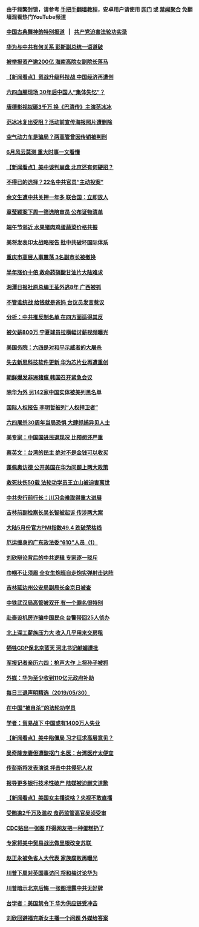 #### 由于频繁封锁，请参考 [手把手翻墙教程](https://github.com/gfw-breaker/guides/wiki/)，安卓用户请使用 [网门](https://github.com/gfw-breaker/bn-android/blob/master/ogate.md?t=06010037) 或 [禁闻聚合](https://github.com/gfw-breaker/bn-android) 免翻墙观看热门YouTube频道 

#### [中国古典舞神韵特别报道](https://github.com/gfw-breaker/mh-news/blob/master/shenyun.md?t=06010037) &nbsp;&nbsp;|&nbsp;&nbsp; [共产党迫害法轮功实录](https://github.com/gfw-breaker/mh-news/blob/master/README.md?t=06010037)  

#### [华为与中共有何关系 彭斯副总统一语道破](../pages/nsc413/n11293250.md?t=06010037) 

#### [被举报资产逾200亿 海南高院女副院长落马](../pages/nsc413/n11293259.md?t=06010037) 

#### [【新闻看点】贸战升级科技战 中国经济再遭创](../pages/nsc413/n11292811.md?t=06010037) 

#### [六四血腥现场 30年后中国人“集体失忆”？](../pages/nsc413/n11293175.md?t=06010037) 

#### [唐德影视拟砸3千万 换《巴清传》主演范冰冰](../pages/nsc413/n11293132.md?t=06010037) 

#### [范冰冰复出受阻？活动前宣传海报照片遭删除](../pages/nsc413/n11292578.md?t=06010037) 

#### [空气动力车是骗局？两高管曾因传销被判刑](../pages/nsc413/n11293183.md?t=06010037) 

#### [6月风云莫测 重大时事一文看懂](../pages/nsc413/n11292711.md?t=06010037) 

#### [【新闻看点】美中谈判崩盘 北京还有何硬招？](../pages/nsc413/n11292810.md?t=06010037) 

#### [不得已的选择？22名中共官员“主动投案”](../pages/nsc413/n11292960.md?t=06010037) 

#### [余文生遭中共关押一年多 联合国：立即放人](../pages/nsc413/n11293000.md?t=06010037) 

#### [章莹颖案下周一筛选陪审员 公布证物清单](../pages/nsc413/n11292884.md?t=06010037) 

#### [端午节邻近 水果猪肉鸡蛋蔬菜价格共振](../pages/nsc413/n11292961.md?t=06010037) 

#### [美将发表印太战略报告 批中共破坏国际体系](../pages/nsc413/n11292652.md?t=06010037) 

#### [重庆市高层人事震荡 3名副市长被撤换](../pages/nsc413/n11292806.md?t=06010037) 

#### [半年涨价十倍 救命药硝酸甘油片大陆难求](../pages/nsc413/n11292352.md?t=06010037) 

#### [湘潭日报社原总编王荃外逃8年 广西被抓](../pages/nsc413/n11292829.md?t=06010037) 

#### [不管谁统战 给钱就是爸妈 台议员发言惹议](../pages/nsc413/n11291930.md?t=06010037) 

#### [分析：中共推反制名单 在四方面适得其反](../pages/nsc413/n11292625.md?t=06010037) 

#### [被欠薪800万 宁夏球员拉横幅讨薪视频曝光](../pages/nsc413/n11292585.md?t=06010037) 

#### [美国务院：六四是对和平示威者的大屠杀](../pages/nsc413/n11292401.md?t=06010037) 

#### [失去新思科技软件更新 华为芯片业再遭重创](../pages/nsc413/n11292565.md?t=06010037) 

#### [朝鲜爆发非洲猪瘟 韩国召开紧急会议](../pages/nsc413/n11292417.md?t=06010037) 

#### [除华为外 另142家中国实体被美列黑名单](../pages/nsc413/n11292510.md?t=06010037) 

#### [国际人权报告 李明哲被列“人权捍卫者”](../pages/nsc413/n11292218.md?t=06010037) 

#### [六四屠杀30周年当局恐惧 大肆抓捕异见人士](../pages/nsc413/n11291968.md?t=06010037) 


#### [美专家：中国国进民退现况 比预想还严重](../pages/nsc413/n11292455.md?t=06010037) 

#### [蔡英文：台湾的民主 绝对不是金钱可以收买](../pages/nsc413/n11291916.md?t=06010037) 

#### [蓬佩奥访德 公开美国在华为问题上两大政策](../pages/nsc413/n11292172.md?t=06010037) 

#### [救死扶伤50载 法轮功学员王立山被迫害离世](../pages/nsc413/n11291821.md?t=06010037) 

#### [中共央行前行长：川习会难取得重大进展](../pages/nsc413/n11291962.md?t=06010037) 

#### [吉林前副检察长吴长智被起诉 传涉两大案](../pages/nsc413/n11291868.md?t=06010037) 

#### [大陆5月份官方PMI指数49.4 跌破荣枯线](../pages/nsc413/n11291501.md?t=06010037) 

#### [厄运缠身的广东政法委“610”人员（1）](../pages/nsc413/n11280992.md?t=06010037) 

#### [刘欣辩论背后的中共逻辑 专家逐一驳斥](../pages/nsc413/n11291233.md?t=06010037) 

#### [巾帼不让须眉 全女生炮班自走炮实弹射击达阵](../pages/nsc413/n11291704.md?t=06010037) 

#### [吉林延边州公安局副局长金京日被查](../pages/nsc413/n11291594.md?t=06010037) 

#### [中铁武汉局高管被双开 有一个罪名很特别](../pages/nsc413/n11291335.md?t=06010037) 

#### [赴泰设机房诈骗中国民众 台警带回25人侦办](../pages/nsc413/n11291596.md?t=06010037) 

#### [北上深工薪族压力大 收入几乎用来交房租](../pages/nsc413/n11290947.md?t=06010037) 

#### [牺牲GDP保北京蓝天 河北书记献媚遭批](../pages/nsc413/n11291230.md?t=06010037) 

#### [军报记者亲历六四：枪声大作 上将孙子被抓](../pages/nsc413/n11290529.md?t=06010037) 

#### [外媒：华为至少收到110亿元政府补助](../pages/nsc413/n11290629.md?t=06010037) 

#### [每日三退声明精选（2019/05/30）](../pages/nsc413/n11291280.md?t=06010037) 

#### [在中国“被自杀”的法轮功学员](../pages/nsc413/n11290608.md?t=06010037) 

#### [学者：贸易战下 中国或有1400万人失业](../pages/nsc413/n11290668.md?t=06010037) 

#### [【新闻看点】美中陷僵局 习才征求高层意见？](../pages/nsc413/n11290516.md?t=06010037) 

#### [吴奇隆宠妻但遭酸抠门 名医：台湾医疗太便宜](../pages/nsc413/n11290429.md?t=06010037) 

#### [传彭斯将发表演说 抨击中共侵犯人权](../pages/nsc413/n11288710.md?t=06010037) 

#### [报导更多银行技术性破产 陆媒被迫删文道歉](../pages/nsc413/n11290652.md?t=06010037) 

#### [【新闻看点】美国女主播说啥？央视不敢直播](../pages/nsc413/n11290243.md?t=06010037) 

#### [受贿逾2千万及滥权 食药监管高官吴浈受审](../pages/nsc413/n11290326.md?t=06010037) 

#### [CDC贴出一张图 吓得网友把一种蛋糕扔了](../pages/nsc413/n11290556.md?t=06010037) 

#### [专家将美中贸易战比做里根改变苏联 ](../pages/nsc413/n11290614.md?t=06010037) 

#### [赵正永被免省人大代表 家族腐败再曝光](../pages/nsc413/n11290360.md?t=06010037) 

#### [川普下周对英国事访问 将和梅讨论华为](../pages/nsc413/n11290498.md?t=06010037) 

#### [川普暗示北京后悔 一张图泄露中共无好牌](../pages/nsc413/n11290475.md?t=06010037) 

#### [台学者：美国禁令下 华为供应链受冲击](../pages/nsc413/n11289893.md?t=06010037) 

#### [刘欣回避福克斯女主播一个问题 外媒给答案](../pages/nsc413/n11290348.md?t=06010037) 

